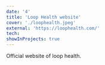 ```yaml
---
date: '4'
title: 'Loop Health website'
cover: './loophealth.jpeg'
external: 'https://loophealth.com/'
tech:
showInProjects: true
---
```


Official website of loop health.
